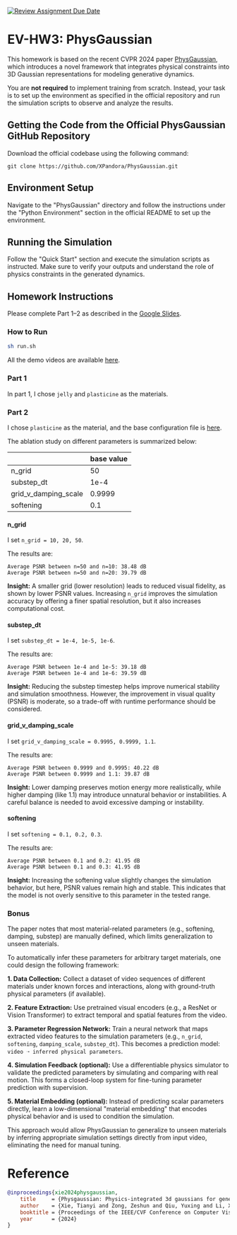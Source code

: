[![Review Assignment Due Date](https://classroom.github.com/assets/deadline-readme-button-22041afd0340ce965d47ae6ef1cefeee28c7c493a6346c4f15d667ab976d596c.svg)](https://classroom.github.com/a/SdXSjEmH)
# EV-HW3: PhysGaussian

This homework is based on the recent CVPR 2024 paper [PhysGaussian](https://github.com/XPandora/PhysGaussian/tree/main), which introduces a novel framework that integrates physical constraints into 3D Gaussian representations for modeling generative dynamics.

You are **not required** to implement training from scratch. Instead, your task is to set up the environment as specified in the official repository and run the simulation scripts to observe and analyze the results.


## Getting the Code from the Official PhysGaussian GitHub Repository
Download the official codebase using the following command:
```
git clone https://github.com/XPandora/PhysGaussian.git
```


## Environment Setup
Navigate to the "PhysGaussian" directory and follow the instructions under the "Python Environment" section in the official README to set up the environment.


## Running the Simulation
Follow the "Quick Start" section and execute the simulation scripts as instructed. Make sure to verify your outputs and understand the role of physics constraints in the generated dynamics.


## Homework Instructions
Please complete Part 1–2 as described in the [Google Slides](https://docs.google.com/presentation/d/13JcQC12pI8Wb9ZuaVV400HVZr9eUeZvf7gB7Le8FRV4/edit?usp=sharing).

### How to Run

```bash
sh run.sh
```

All the demo videos are available [here](https://youtu.be/zz1RqYrKuxY).

### Part 1

In part 1, I chose `jelly` and `plasticine` as the materials.

### Part 2

I chose `plasticine` as the material, and the base configuration file is [here](https://chatgpt.com/c/683fabd1-cabc-8003-9479-31c3128207e6).

The ablation study on different parameters is summarized below:

|                      | base value |
| -------------------- | ---------- |
| n_grid               | 50         |
| substep_dt           | 1e-4       |
| grid_v_damping_scale | 0.9999     |
| softening            | 0.1        |

#### n_grid

I set `n_grid = 10, 20, 50`.

The results are:

```
Average PSNR between n=50 and n=10: 38.48 dB
Average PSNR between n=50 and n=20: 39.79 dB
```

**Insight:** A smaller grid (lower resolution) leads to reduced visual fidelity, as shown by lower PSNR values. Increasing `n_grid` improves the simulation accuracy by offering a finer spatial resolution, but it also increases computational cost.

#### substep_dt

I set `substep_dt = 1e-4, 1e-5, 1e-6`.

The results are:

```
Average PSNR between 1e-4 and 1e-5: 39.18 dB
Average PSNR between 1e-4 and 1e-6: 39.59 dB
```

**Insight:** Reducing the substep timestep helps improve numerical stability and simulation smoothness. However, the improvement in visual quality (PSNR) is moderate, so a trade-off with runtime performance should be considered.

#### grid_v_damping_scale

I set `grid_v_damping_scale = 0.9995, 0.9999, 1.1`.

The results are:

```
Average PSNR between 0.9999 and 0.9995: 40.22 dB
Average PSNR between 0.9999 and 1.1: 39.87 dB
```

**Insight:** Lower damping preserves motion energy more realistically, while higher damping (like 1.1) may introduce unnatural behavior or instabilities. A careful balance is needed to avoid excessive damping or instability.

#### softening

I set `softening = 0.1, 0.2, 0.3`.

The results are:

```
Average PSNR between 0.1 and 0.2: 41.95 dB
Average PSNR between 0.1 and 0.3: 41.95 dB
```

**Insight:** Increasing the softening value slightly changes the simulation behavior, but here, PSNR values remain high and stable. This indicates that the model is not overly sensitive to this parameter in the tested range.

### Bonus

The paper notes that most material-related parameters (e.g., softening, damping, substep) are manually defined, which limits generalization to unseen materials.

To automatically infer these parameters for arbitrary target materials, one could design the following framework:

**1. Data Collection:**
 Collect a dataset of video sequences of different materials under known forces and interactions, along with ground-truth physical parameters (if available).

**2. Feature Extraction:**
 Use pretrained visual encoders (e.g., a ResNet or Vision Transformer) to extract temporal and spatial features from the video.

**3. Parameter Regression Network:**
 Train a neural network that maps extracted video features to the simulation parameters (e.g., `n_grid`, `softening`, `damping_scale`, `substep_dt`). This becomes a prediction model:
 `video ➝ inferred physical parameters`.

**4. Simulation Feedback (optional):**
 Use a differentiable physics simulator to validate the predicted parameters by simulating and comparing with real motion. This forms a closed-loop system for fine-tuning parameter prediction with supervision.

**5. Material Embedding (optional):**
 Instead of predicting scalar parameters directly, learn a low-dimensional "material embedding" that encodes physical behavior and is used to condition the simulation.

This approach would allow PhysGaussian to generalize to unseen materials by inferring appropriate simulation settings directly from input video, eliminating the need for manual tuning.


# Reference
```bibtex
@inproceedings{xie2024physgaussian,
    title     = {Physgaussian: Physics-integrated 3d gaussians for generative dynamics},
    author    = {Xie, Tianyi and Zong, Zeshun and Qiu, Yuxing and Li, Xuan and Feng, Yutao and Yang, Yin and Jiang, Chenfanfu},
    booktitle = {Proceedings of the IEEE/CVF Conference on Computer Vision and Pattern Recognition},
    year      = {2024}
}
```
